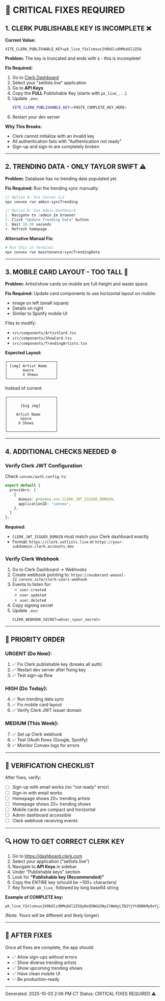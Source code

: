 # 🚨 CRITICAL FIXES REQUIRED

## 1. **CLERK PUBLISHABLE KEY IS INCOMPLETE** ❌

**Current Value:**
```
VITE_CLERK_PUBLISHABLE_KEY=pk_live_Y2xlcmsuc2V0bGlzdHMubGl2ZSQ
```

**Problem:** The key is truncated and ends with `$` - this is incomplete!

**Fix Required:**
1. Go to [Clerk Dashboard](https://dashboard.clerk.com)
2. Select your "setlists.live" application
3. Go to **API Keys**
4. Copy the **FULL** Publishable Key (starts with `pk_live_...`)
5. Update `.env`:
   ```bash
   VITE_CLERK_PUBLISHABLE_KEY=<PASTE_COMPLETE_KEY_HERE>
   ```
6. Restart your dev server

**Why This Breaks:**
- Clerk cannot initialize with an invalid key
- All authentication fails with "Authentication not ready"
- Sign-up and sign-in are completely broken

---

## 2. **TRENDING DATA - ONLY TAYLOR SWIFT** ⚠️

**Problem:** Database has no trending data populated yet.

**Fix Required:**
Run the trending sync manually:

```typescript
// Option A: Use Convex CLI
npx convex run admin:syncTrending

// Option B: Use Admin Dashboard
1. Navigate to /admin in browser
2. Click "Update Trending Data" button
3. Wait 10-30 seconds
4. Refresh homepage
```

**Alternative Manual Fix:**
```bash
# Run this in terminal
npx convex run maintenance:syncTrendingData
```

---

## 3. **MOBILE CARD LAYOUT - TOO TALL** 📱

**Problem:** Artist/show cards on mobile are full-height and waste space.

**Fix Required:** Update card components to use horizontal layout on mobile:
- Image on left (small square)
- Details on right
- Similar to Spotify mobile UI

Files to modify:
- `src/components/ArtistCard.tsx`
- `src/components/ShowCard.tsx`
- `src/components/TrendingArtists.tsx`

**Expected Layout:**
```
┌──────────────────────┐
│ [img] Artist Name    │
│       Genre          │
│       X Shows        │
└──────────────────────┘
```

Instead of current:
```
┌──────────────────────┐
│                      │
│      [big img]       │
│                      │
│    Artist Name       │
│      Genre           │
│     X Shows          │
│                      │
└──────────────────────┘
```

---

## 4. **ADDITIONAL CHECKS NEEDED** ⚙️

### Verify Clerk JWT Configuration
Check `convex/auth.config.ts`:
```typescript
export default {
  providers: [
    {
      domain: process.env.CLERK_JWT_ISSUER_DOMAIN,
      applicationID: "convex",
    },
  ]
};
```

**Required:**
- `CLERK_JWT_ISSUER_DOMAIN` must match your Clerk dashboard exactly
- Format: `https://clerk.setlists.live` or `https://your-subdomain.clerk.accounts.dev`

### Verify Clerk Webhook
1. Go to Clerk Dashboard → Webhooks
2. Create webhook pointing to: `https://exuberant-weasel-22.convex.site/clerk-users-webhook`
3. Events to listen for:
   - `user.created`
   - `user.updated`  
   - `user.deleted`
4. Copy signing secret
5. Update `.env`:
   ```
   CLERK_WEBHOOK_SECRET=whsec_<your_secret>
   ```

---

## 🎯 PRIORITY ORDER

### **URGENT (Do Now):**
1. ✅ Fix Clerk publishable key (breaks all auth)
2. ✅ Restart dev server after fixing key
3. ✅ Test sign-up flow

### **HIGH (Do Today):**
4. ✅ Run trending data sync
5. ✅ Fix mobile card layout
6. ✅ Verify Clerk JWT issuer domain

### **MEDIUM (This Week):**
7. ✅ Set up Clerk webhook
8. ✅ Test OAuth flows (Google, Spotify)
9. ✅ Monitor Convex logs for errors

---

## 📝 VERIFICATION CHECKLIST

After fixes, verify:
- [ ] Sign-up with email works (no "not ready" error)
- [ ] Sign-in with email works
- [ ] Homepage shows 20+ trending artists
- [ ] Homepage shows 20+ trending shows
- [ ] Mobile cards are compact and horizontal
- [ ] Admin dashboard accessible
- [ ] Clerk webhook receiving events

---

## 🔍 HOW TO GET CORRECT CLERK KEY

1. Go to https://dashboard.clerk.com
2. Select your application ("setlists.live")
3. Navigate to **API Keys** in sidebar
4. Under "Publishable keys" section
5. Look for **"Publishable key (Recommended)"**
6. Copy the ENTIRE key (should be ~100+ characters)
7. Key format: `pk_live_` followed by long base64 string

**Example of COMPLETE key:**
```
pk_live_Y2xlcmsuc2V0bGlzdHMubGl2ZSQyNzQ5NGU2Ny1lNmUyLTQ1YjYtODNkMy0xYjJiM2Y0ZDVlNmY
```
(Note: Yours will be different and likely longer)

---

## 🚀 AFTER FIXES

Once all fixes are complete, the app should:
- ✅ Allow sign-ups without errors
- ✅ Show diverse trending artists
- ✅ Show upcoming trending shows  
- ✅ Have clean mobile UI
- ✅ Be production-ready

---

Generated: 2025-10-03 2:06 PM CT
Status: CRITICAL FIXES REQUIRED ⚠️
